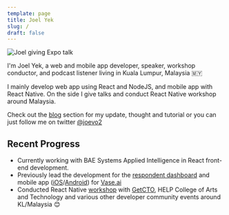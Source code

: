 ```yaml
---
template: page
title: Joel Yek
slug: /
draft: false
---
```

![Joel giving Expo talk](/media/18839699_1147547678725323_7972906241950516554_o.jpg "Joel giving Expo talk")

I'm Joel Yek, a web and mobile app developer, speaker, workshop conductor, and podcast listener living in Kuala Lumpur, Malaysia 🇲🇾

I mainly develop web app using React and NodeJS, and mobile app with React Native. On the side I give talks and conduct React Native workshop around Malaysia.

Check out the [blog](https://joevo2.com/blog) section for my update, thought and tutorial or you can just follow me on twitter [@joevo2](https://twitter.com/joevo2)

## Recent Progress

* Currently working with BAE Systems Applied Intelligence in React front-end development.
* Previously lead the development for the [respondent dashboard](https://getvase.com) and mobile app ([iOS](https://apps.apple.com/my/app/vase-surveys/id1342109487)/[Android](https://play.google.com/store/apps/details?id=ai.vase.jaguar&hl=en)) for [Vase.ai](https://vase.ai)
* Conducted React Native [workshop](https://github.com/joevo2/johor-spending-tracking) with [GetCTO](https://getctoreactnative.peatix.com/?lang=en-my), HELP College of Arts and Technology and various other developer community events around KL/Malaysia 😊
